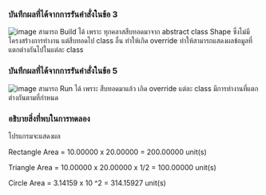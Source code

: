 ### บันทึกผลที่ได้จากการรันคำสั่งในข้อ 3
![image](https://github.com/VisawaPRO/03376836-OOP-2566-Lab-12/assets/144195555/3538f416-810c-424e-81d9-95efb2cd653c)
สามารถ Build ได้ เพราะ ทุกคลาสสืบทอดมาจาก abstract class Shape ซึ่งไม่มีโครงสร้างการทำงาน แต่สืบทอดไป class อื่น ทำให้เกิด override ทำให้สามารถแสดงผลข้อมูลที่แตกต่างกันไปในแต่ละ class
### บันทึกผลที่ได้จากการรันคำสั่งในข้อ 5
![image](https://github.com/VisawaPRO/03376836-OOP-2566-Lab-12/assets/144195555/4d79ff47-9667-4794-bb2e-e3c2f3355e89)
สามารถ Run ได้ เพราะ สืบทอดมาแล้ว เกิด override แต่ละ class มีการทำงานที่แตกต่างกันตามที่กำหนด
### อธิบายสิ่งที่พบในการทดลอง
โปรแกรมจะแสดงผล

Rectangle Area = 10.00000 x 20.00000 = 200.00000 unit(s)

Triangle Area = 10.00000 x 20.00000 x 1/2 = 100.00000 unit(s)

Circle Area = 3.14159 x 10 ^2 = 314.15927 unit(s)



